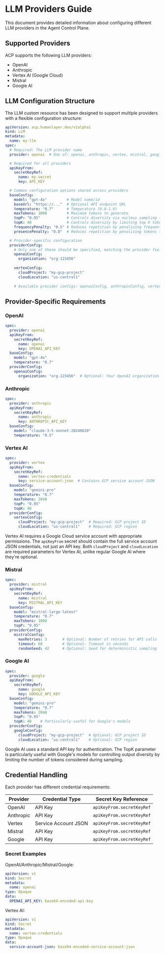 # LLM Providers Guide

This document provides detailed information about configuring different LLM providers in the Agent Control Plane.

## Supported Providers

ACP supports the following LLM providers:

- OpenAI
- Anthropic
- Vertex AI (Google Cloud)
- Mistral
- Google AI

## LLM Configuration Structure

The LLM custom resource has been designed to support multiple providers with a flexible configuration structure:

```yaml
apiVersion: acp.humanlayer.dev/v1alpha1 
kind: LLM
metadata:
  name: my-llm
spec:
  # Required: The LLM provider name
  provider: openai  # One of: openai, anthropic, vertex, mistral, google

  # Required for all providers
  apiKeyFrom:
    secretKeyRef:
      name: my-secret
      key: API_KEY

  # Common configuration options shared across providers
  baseConfig:
    model: "gpt-4o"         # Model name/id
    baseUrl: "https://..."  # Optional API endpoint URL
    temperature: "0.7"      # Temperature (0.0-1.0)
    maxTokens: 1000         # Maximum tokens to generate
    topP: "0.95"            # Controls diversity via nucleus sampling (0.0-1.0)
    topK: 40                # Controls diversity by limiting top K tokens to sample from
    frequencyPenalty: "0.5" # Reduces repetition by penalizing frequent tokens (-2.0 to 2.0)
    presencePenalty: "0.0"  # Reduces repetition by penalizing tokens that appear at all (-2.0 to 2.0)

  # Provider-specific configuration
  providerConfig:
    # Only one of these should be specified, matching the provider field above
    openaiConfig:
      organization: "org-123456"
    
    vertexConfig:
      cloudProject: "my-gcp-project"
      cloudLocation: "us-central1"
    
    # Available provider configs: openaiConfig, anthropicConfig, vertexConfig, mistralConfig, googleConfig
```

## Provider-Specific Requirements

### OpenAI

```yaml
spec:
  provider: openai
  apiKeyFrom:
    secretKeyRef:
      name: openai
      key: OPENAI_API_KEY
  baseConfig:
    model: "gpt-4o"
    temperature: "0.7"
  providerConfig:
    openaiConfig:
      organization: "org-123456"  # Optional: Your OpenAI organization ID
```

### Anthropic

```yaml
spec:
  provider: anthropic
  apiKeyFrom:
    secretKeyRef:
      name: anthropic
      key: ANTHROPIC_API_KEY
  baseConfig:
    model: "claude-3-5-sonnet-20240620"
    temperature: "0.5"
```

### Vertex AI

```yaml
spec:
  provider: vertex
  apiKeyFrom:
    secretKeyRef:
      name: vertex-credentials
      key: service-account-json  # Contains GCP service account JSON
  baseConfig:
    model: "gemini-pro"
    temperature: "0.7"
    maxTokens: 2048
    topP: "0.95"
    topK: 40
  providerConfig:
    vertexConfig:
      cloudProject: "my-gcp-project"  # Required: GCP project ID
      cloudLocation: "us-central1"    # Required: GCP region
```

Vertex AI requires a Google Cloud service account with appropriate permissions. The `apiKeyFrom` secret should contain the full service account JSON credentials, not just an API key. Both `cloudProject` and `cloudLocation` are required parameters for Vertex AI, unlike regular Google AI where they're optional.


### Mistral

```yaml
spec:
  provider: mistral
  apiKeyFrom:
    secretKeyRef:
      name: mistral
      key: MISTRAL_API_KEY
  baseConfig:
    model: "mistral-large-latest"
    temperature: "0.7"
    maxTokens: 1000
    topP: "0.95"
  providerConfig:
    mistralConfig:
      maxRetries: 3       # Optional: Number of retries for API calls
      timeout: 60         # Optional: Timeout in seconds
      randomSeed: 42      # Optional: Seed for deterministic sampling
```


### Google AI

```yaml
spec:
  provider: google
  apiKeyFrom:
    secretKeyRef:
      name: google
      key: GOOGLE_API_KEY
  baseConfig:
    model: "gemini-pro"
    temperature: "0.7"
    maxTokens: 2048
    topP: "0.95"
    topK: 40    # Particularly useful for Google's models
  providerConfig:
    googleConfig:
      cloudProject: "my-gcp-project"  # Optional: GCP project ID
      cloudLocation: "us-central1"    # Optional: GCP region
```

Google AI uses a standard API key for authentication. The TopK parameter is particularly useful with Google's models for controlling output diversity by limiting the number of tokens considered during sampling.


## Credential Handling

Each provider has different credential requirements:

| Provider   | Credential Type      | Secret Key Reference       |
|------------|----------------------|---------------------------|
| OpenAI     | API Key              | `apiKeyFrom.secretKeyRef` |
| Anthropic  | API Key              | `apiKeyFrom.secretKeyRef` |
| Vertex     | Service Account JSON | `apiKeyFrom.secretKeyRef` |
| Mistral    | API Key              | `apiKeyFrom.secretKeyRef` |
| Google     | API Key              | `apiKeyFrom.secretKeyRef` |

### Secret Examples

OpenAI/Anthropic/Mistral/Google:
```yaml
apiVersion: v1
kind: Secret
metadata:
  name: openai
type: Opaque
data:
  OPENAI_API_KEY: base64-encoded-api-key
```

Vertex AI:
```yaml
apiVersion: v1
kind: Secret
metadata:
  name: vertex-credentials
type: Opaque
data:
  service-account-json: base64-encoded-service-account-json
```